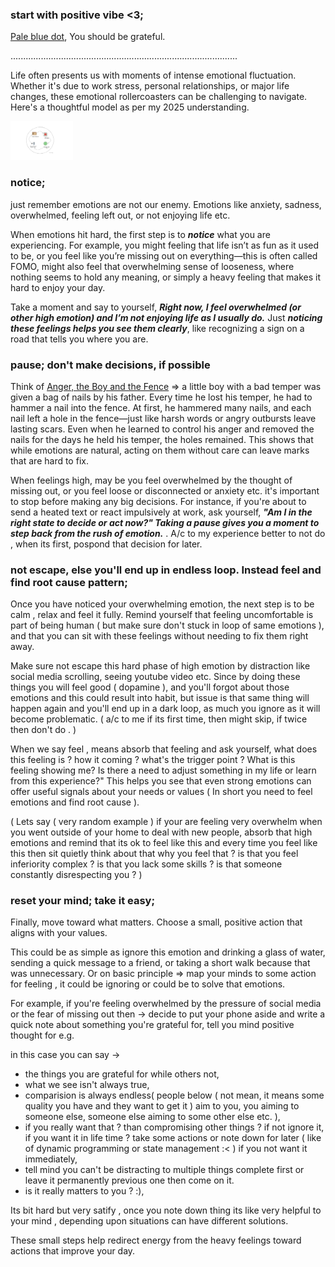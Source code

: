 
### start with positive vibe <3; 
<a href="https://www.youtube.com/watch?v=wupToqz1e2g" target="_blank" rel="noopener noreferrer">Pale blue dot</a>, You should be grateful.  

..........................................................................................




Life often presents us with moments of intense emotional fluctuation. Whether it's due to work stress, personal relationships, or major life changes, these emotional rollercoasters can be challenging to navigate. Here's a thoughtful model as per my 2025 understanding. 

<img src="/markdown/blog6//image.png" alt="alt_image" width="100" height="auto">

### notice;

just remember emotions are not our enemy. Emotions like anxiety, sadness, overwhelmed, feeling left out, or not enjoying life etc. 

When emotions hit hard, the first step is to ***notice*** what you are experiencing. For example, you might feeling that life isn’t as fun as it used to be, or you feel like you’re missing out on everything—this is often called FOMO, might also feel that overwhelming sense of looseness, where nothing seems to hold any meaning, or simply a heavy feeling that makes it hard to enjoy your day. 

Take a moment and say to yourself, ***Right now, I feel overwhelmed (or other high emotion) and I’m not enjoying life as I usually do.*** Just ***noticing these feelings helps you see them clearly***, like recognizing a sign on a road that tells you where you are.




### pause; don't make decisions, if possible

Think of [Anger, the Boy and the Fence](https://www.alphahome.org/anger-the-boy-and-the-fence/) => a little boy with a bad temper was given a bag of nails by his father. Every time he lost his temper, he had to hammer a nail into the fence. At first, he hammered many nails, and each nail left a hole in the fence—just like harsh words or angry outbursts leave lasting scars. Even when he learned to control his anger and removed the nails for the days he held his temper, the holes remained. This shows that while emotions are natural, acting on them without care can leave marks that are hard to fix.

When feelings high, may be you feel overwhelmed by the thought of missing out, or you feel loose or disconnected or anxiety etc. it's important to stop before making any big decisions. For instance, if you're about to send a heated text or react impulsively at work, ask yourself, ***"Am I in the right state to decide or act now?" Taking a pause gives you a moment to step back from the rush of emotion.*** . A/c to my experience better to not do , when its first, pospond that decision for later.

### not escape, else you'll end up in endless loop. Instead feel and find root cause pattern;

Once you have noticed your overwhelming emotion, the next step is to be calm , relax and feel it fully. Remind yourself that feeling uncomfortable is part of being human ( but make sure don't stuck in loop of same emotions ), and that you can sit with these feelings without needing to fix them right away.

Make sure not escape this hard phase of high emotion by distraction like social media scrolling, seeing youtube video etc. Since by doing these things you will feel good ( dopamine ), and you'll forgot about those emotions and this could result into habit, but issue is that same thing will happen again and you'll end up in a dark loop, as much you ignore as it will become problematic. ( a/c to me if its first time, then might skip, if twice then don't do . )

When we say feel , means absorb that feeling and ask yourself, what does this feeling is ? how it coming ? what's the trigger point ? What is this feeling showing me? Is there a need to adjust something in my life or learn from this experience?" This helps you see that even strong emotions can offer useful signals about your needs or values ( In short you need to feel emotions and find root cause ). 

( Lets say ( very random example ) if your are feeling very overwhelm when you went outside of your home to deal with new people, absorb that high emotions and remind that its ok to feel like this and every time you feel like this then sit quietly think about that why you feel that ? is that you feel inferiority complex ? is that you lack some skills ? is that someone constantly disrespecting you ? )


### reset your mind; take it easy; 

Finally, move toward what matters. Choose a small, positive action that aligns with your values. 

This could be as simple as ignore this emotion and drinking a glass of water, sending a quick message to a friend, or taking a short walk because that was unnecessary. Or on basic principle => map your minds to some action for feeling  , it could be ignoring or could be to solve that emotions.

For example, if you're feeling overwhelmed by the pressure of social media or the fear of missing out then ->  decide to put your phone aside and write a quick note about something you're grateful for, tell you mind positive thought for e.g. 

in this case you can say -> 
- the things you are grateful for while others not, 
- what we see isn't always true,  
- comparision is always endless( people below ( not mean, it means some quality you have and they want to get it ) aim to you, you aiming to someone else, someone else aiming to some other else etc. ), 
- if you really want that ? than compromising other things ? if not ignore it, if you want it in life time ? take some actions or note down for later ( like of dynamic programming or state management :< ) if you not want it immediately, 
- tell mind you can't be distracting to multiple things complete first or leave it permanently previous one then come on it. 
- is it really matters to you ? :), 

Its bit hard but very satify , once you note down thing its like very helpful to your mind , depending upon situations can have different solutions.

These small steps help redirect energy from the heavy feelings toward actions that improve your day.




